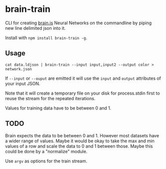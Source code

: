 # brain-train

CLI for creating [brain.js](https://github.com/harthur/brain) Neural Networks
on the commandline by piping new line delimited json into it.

Install with `npm install brain-train -g`.

## Usage
```
cat data.ldjson | brain-train --input input,input2 --output color > network.json
```

If `--input` or `--ouput` are emitted it will use the `input` and `output` attributes
of your input JSON.

Note that it will create a temporary file on your disk for process.stdin first
to reuse the stream for the repeated iterations.

Values for training data have to be between 0 and 1.

## TODO

Brain expects the data to be between 0 and 1. However most datasets have a wider
range of values. Maybe it would be okay to take the max and min values of a row
and scale the data to 0 and 1 between those.
Maybe this could be done by a "normalize" module.

Use `argv` as options for the train stream.